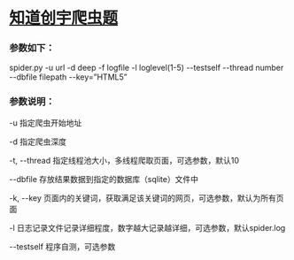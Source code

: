 # [知道创宇爬虫题](http://blog.knownsec.com/2012/02/knownsec-recruitment/)

### 参数如下：

spider.py -u url -d deep -f logfile -l loglevel(1-5)  --testself --thread number --dbfile  filepath  --key=”HTML5”

 
### 参数说明：

 -u 指定爬虫开始地址

 -d 指定爬虫深度

 -t, --thread 指定线程池大小，多线程爬取页面，可选参数，默认10

 --dbfile 存放结果数据到指定的数据库（sqlite）文件中

 -k, --key 页面内的关键词，获取满足该关键词的网页，可选参数，默认为所有页面

 -l 日志记录文件记录详细程度，数字越大记录越详细，可选参数，默认spider.log

 --testself 程序自测，可选参数


